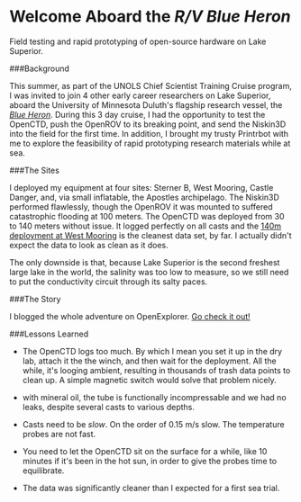Welcome Aboard the *R/V Blue Heron*
===================================

Field testing and rapid prototyping of open-source hardware on Lake Superior.

###Background

This summer, as part of the UNOLS Chief Scientist Training Cruise program, I was invited to join 4 other early career researchers on Lake Superior, aboard the University of Minnesota Duluth's flagship research vessel, the [*Blue Heron*](http://www.d.umn.edu/llo/facilities/blueheron.html). During this 3 day cruise, I had the opportunity to test the OpenCTD, push the OpenROV to its breaking point, and send the Niskin3D into the field for the first time. In addition, I brought my trusty Printrbot with me to explore the feasibility of rapid prototyping research materials while at sea. 

###The Sites

I deployed my equipment at four sites: Sterner B, West Mooring, Castle Danger, and, via small inflatable, the Apostles archipelago. The Niskin3D performed flawlessly, though the OpenROV it was mounted to suffered catastrophic flooding at 100 meters. The OpenCTD was deployed from 30 to 140 meters without issue. It logged perfectly on all casts and the [140m deployment at West Mooring](https://github.com/OceanographyforEveryone/OpenCTD/blob/master/Field_Trials/Blue_Heron_2015-11/Images/BH15-11_003-02_WestMooring_Profile_Descent.jpg) is the cleanest data set, by far. I actually didn't expect the data to look as clean as it does. 

The only downside is that, because Lake Superior is the second freshest large lake in the world, the salinity was too low to measure, so we still need to put the conductivity circuit through its salty paces. 

###The Story

I blogged the whole adventure on OpenExplorer. [Go check it out!](https://openexplorer.com/expedition/foreverex)

###Lessons Learned

* The OpenCTD logs too much. By which I mean you set it up in the dry lab, attach it the the winch, and then wait for the deployment. All the while, it's looging ambient, resulting in thousands of trash data points to clean up. A simple magnetic switch would solve that problem nicely. 

* with mineral oil, the tube is functionally incompressable and we had no leaks, despite several casts to various depths. 
 
* Casts need to be *slow*. On the order of 0.15 m/s slow. The temperature probes are not fast. 

* You need to let the OpenCTD sit on the surface for a while, like 10 minutes if it's been in the hot sun, in order to give the probes time to equilibrate. 

* The data was significantly cleaner than I expected for a first sea trial. 
